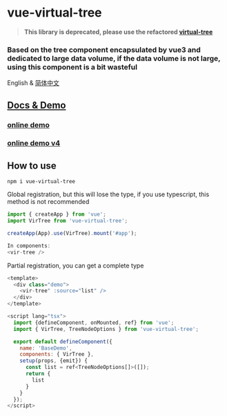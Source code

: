 # vue-virtual-tree

> **This library is deprecated, please use the refactored [virtual-tree](https://github.com/lycHub/ysx-library/blob/master/projects/VirtualTree/README.md)**

### Based on the tree component encapsulated by vue3 and dedicated to large data volume, if the data volume is not large, using this component is a bit wasteful

English & [简体中文](README-CN.md)

## [Docs & Demo](https://lychub.github.io/vue-virtual-tree)
### [online demo](https://stackblitz.com/edit/vue-virtual-tree-demos?file=src/App.vue)
### [online demo v4](https://stackblitz.com/edit/vue-virtual-tree-demos-bvicgw?file=src/App.vue)


## How to use

```
npm i vue-virtual-tree
```

Global registration, but this will lose the type, if you use typescript, this method is not recommended
``` js
import { createApp } from 'vue';
import VirTree from 'vue-virtual-tree';

createApp(App).use(VirTree).mount('#app');

In components:
<vir-tree />
```


Partial registration, you can get a complete type
``` js
<template>
  <div class="demo">
    <vir-tree" :source="list" />
  </div>
</template>

<script lang="tsx">
  import {defineComponent, onMounted, ref} from 'vue';
  import { VirTree, TreeNodeOptions } from 'vue-virtual-tree';

  export default defineComponent({
    name: 'BaseDemo',
    components: { VirTree },
    setup(props, {emit}) {
      const list = ref<TreeNodeOptions[]>([]);
      return {
        list
      }
    }
  });
</script>

```
